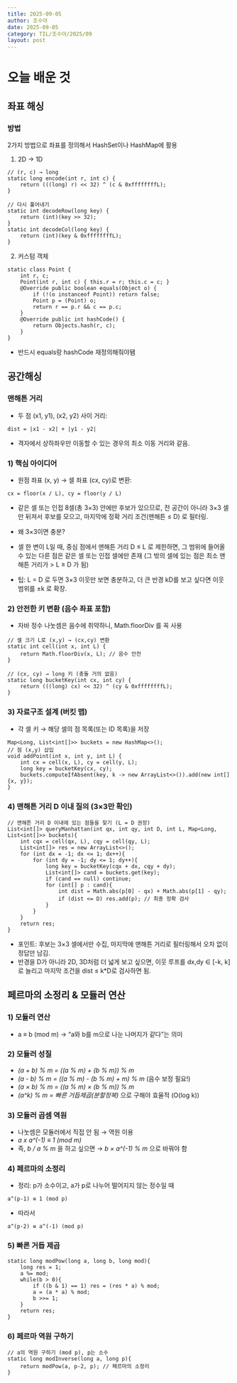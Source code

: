 ```yaml
---
title: 2025-09-05
author: 조수아
date: 2025-09-05
category: TIL/조수아/2025/09
layout: post
---
```


# 오늘 배운 것

## 좌표 해싱

### 방법
2가지 방법으로 좌표를 정의해서 HashSet이나 HashMap에 활용
1. 2D -> 1D
```
// (r, c) → long
static long encode(int r, int c) {
    return (((long) r) << 32) ^ (c & 0xffffffffL);
}

// 다시 풀어내기
static int decodeRow(long key) {
    return (int)(key >> 32);
}
static int decodeCol(long key) {
    return (int)(key & 0xffffffffL);
}
```

2. 커스텀 객체
```
static class Point {
    int r, c;
    Point(int r, int c) { this.r = r; this.c = c; }
    @Override public boolean equals(Object o) {
        if (!(o instanceof Point)) return false;
        Point p = (Point) o;
        return r == p.r && c == p.c;
    }
    @Override public int hashCode() {
        return Objects.hash(r, c);
    }
}
```
- 반드시 equals랑 hashCode 재정의해줘야됌

## 공간해싱

### 맨해튼 거리
- 두 점 (x1, y1), (x2, y2) 사이 거리:
```
dist = |x1 - x2| + |y1 - y2|
```
- 격자에서 상하좌우만 이동할 수 있는 경우의 최소 이동 거리와 같음.

### 1) 핵심 아이디어

- 원점 좌표 (x, y) → 셀 좌표 (cx, cy)로 변환:
```
cx = floor(x / L), cy = floor(y / L)
```

- 같은 셀 또는 인접 8셀(총 3×3) 안에만 후보가 있으므로, 전 공간이 아니라 3×3 셀만 뒤져서 후보를 모으고, 마지막에 정확 거리 조건(맨해튼 ≤ D) 로 필터링.

- 왜 3×3이면 충분?
- 셀 한 변이 L일 때, 중심 점에서 맨해튼 거리 D ≤ L 로 제한하면, 그 범위에 들어올 수 있는 다른 점은 같은 셀 또는 인접 셀에만 존재 (그 밖의 셀에 있는 점은 최소 맨해튼 거리가 > L ≥ D 가 됨)
- 팁: L = D 로 두면 3×3 이웃만 보면 충분하고, 더 큰 반경 kD를 보고 싶다면 이웃 범위를 ±k 로 확장.

### 2) 안전한 키 변환 (음수 좌표 포함)

- 자바 정수 나눗셈은 음수에 취약하니, Math.floorDiv 를 꼭 사용
```
// 셀 크기 L로 (x,y) → (cx,cy) 변환
static int cell(int x, int L) { 
    return Math.floorDiv(x, L); // 음수 안전
}

// (cx, cy) → long 키 (충돌 거의 없음)
static long bucketKey(int cx, int cy) {
    return (((long) cx) << 32) ^ (cy & 0xffffffffL);
}
```
### 3) 자료구조 설계 (버킷 맵)

- 각 셀 키 → 해당 셀의 점 목록(또는 ID 목록)을 저장
```
Map<Long, List<int[]>> buckets = new HashMap<>();
// 점 (x,y) 삽입
void addPoint(int x, int y, int L) {
    int cx = cell(x, L), cy = cell(y, L);
    long key = bucketKey(cx, cy);
    buckets.computeIfAbsent(key, k -> new ArrayList<>()).add(new int[]{x, y});
}
```
### 4) 맨해튼 거리 D 이내 질의 (3×3만 확인)

```
// 맨해튼 거리 D 이내에 있는 점들을 찾기 (L = D 권장)
List<int[]> queryManhattan(int qx, int qy, int D, int L, Map<Long, List<int[]>> buckets){
    int cqx = cell(qx, L), cqy = cell(qy, L);
    List<int[]> res = new ArrayList<>();
    for (int dx = -1; dx <= 1; dx++){
        for (int dy = -1; dy <= 1; dy++){
            long key = bucketKey(cqx + dx, cqy + dy);
            List<int[]> cand = buckets.get(key);
            if (cand == null) continue;
            for (int[] p : cand){
                int dist = Math.abs(p[0] - qx) + Math.abs(p[1] - qy);
                if (dist <= D) res.add(p); // 최종 정확 검사
            }
        }
    }
    return res;
}
```
- 포인트: 후보는 3×3 셀에서만 수집, 마지막에 맨해튼 거리로 필터링해서 오차 없이 정답만 남김.
- 반경을 D가 아니라 2D, 3D처럼 더 넓게 보고 싶으면, 이웃 루프를 dx,dy ∈ [-k, k] 로 늘리고 마지막 조건을 dist ≤ k*D로 검사하면 됨.

## 페르마의 소정리 & 모듈러 연산

### 1) 모듈러 연산

- a ≡ b (mod m) → “a와 b를 m으로 나눈 나머지가 같다”는 의미

### 2) 모듈러 성질

>
- *(a + b) % m = ((a % m) + (b % m)) % m*
- *(a - b) % m = ((a % m) - (b % m) + m) % m* (음수 보정 필요!)
- *(a × b) % m = ((a % m) × (b % m)) % m*
- *(a^k) % m = 빠른 거듭제곱(분할정복)* 으로 구해야 효율적 (O(log k))

### 3) 모듈러 곱셈 역원

- 나눗셈은 모듈러에서 직접 안 됨 → 역원 이용
- *a x a^(-1) ≡ 1 (mod m)*
- 즉, *b / a % m* 을 하고 싶으면 → *b × a^(-1) % m* 으로 바꿔야 함

### 4) 페르마의 소정리

- 정리: p가 소수이고, a가 p로 나누어 떨어지지 않는 정수일 때
```
a^(p-1) ≡ 1 (mod p)
```
- 따라서
```
a^(p-2) ≡ a^(-1) (mod p)
```

### 5) 빠른 거듭 제곱

```
static long modPow(long a, long b, long mod){
    long res = 1;
    a %= mod;
    while(b > 0){
        if ((b & 1) == 1) res = (res * a) % mod;
        a = (a * a) % mod;
        b >>= 1;
    }
    return res;
}
```

### 6) 페르마 역원 구하기

```
// a의 역원 구하기 (mod p), p는 소수
static long modInverse(long a, long p){
    return modPow(a, p-2, p); // 페르마의 소정리
}
```